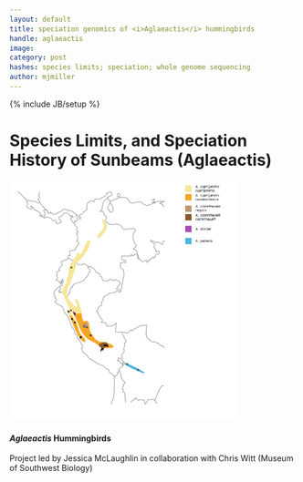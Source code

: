 ```yaml
---
layout: default
title: speciation genomics of <i>Aglaeactis</i> hummingbirds
handle: aglaeactis
image:
category: post
hashes: species limits; speciation; whole genome sequencing
author: mjmiller
---
```

{% include JB/setup %}

<div class="bigspacer"></div>

# Species Limits, and Speciation History of Sunbeams (Aglaeactis)
<div class="bigspacer"></div>
<div class="media">
	<div class="media-left media-middle">
		<a href="#">
			<img src="/assets/images/projects/aglaeactis_range2.png" width="400" class="media-object pull-left">
		</a>
</div>
<div class="media-body">
<h4 class="media-heading"><i>Aglaeactis</i> Hummingbirds</h4>
Project led by Jessica McLaughlin in collaboration with Chris Witt (Museum of Southwest Biology)

</div>
</div>

<div class="bigspacer"></div>
